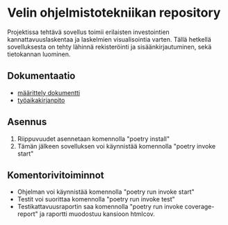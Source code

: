 # Velin ohjelmistotekniikan repository

Projektissa tehtävä sovellus toimii erilaisten investointien kannattavuuslaskentaa ja laskelmien visualisointia varten. Tällä hetkellä sovelluksesta on tehty lähinnä rekisteröinti ja sisäänkirjautuminen, sekä tietokannan luominen.

## Dokumentaatio
* [määrittely dokumentti](https://github.com/MyVeli/ohjelmistotekniikka-harjoitustyo/blob/main/dokumentaatio/maarittely.md)
* [työaikakirjanpito](https://github.com/MyVeli/ohjelmistotekniikka-harjoitustyo/blob/main/tyoaikakirjanpito/tyoaika.md)

## Asennus
1. Riippuvuudet asennetaan komennolla "poetry install"
2. Tämän jälkeen sovelluksen voi käynnistää komennolla "poetry invoke start"

## Komentorivitoiminnot
* Ohjelman voi käynnistää komennolla "poetry run invoke start"
* Testit voi suorittaa komennolla "poetry run invoke test"
* Testikattavuusraportin saa komennolla "poetry run invoke coverage-report" ja raportti muodostuu kansioon htmlcov.

